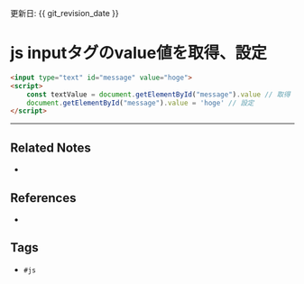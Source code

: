 更新日: {{ git_revision_date }}

# js inputタグのvalue値を取得、設定
```html
<input type="text" id="message" value="hoge">
<script>
	const textValue = document.getElementById("message").value // 取得 
	document.getElementById("message").value = 'hoge' // 設定
</script>
```

---
## Related Notes
- 

## References
- 

## Tags
- `#js` 